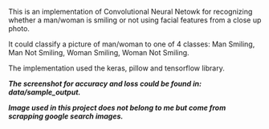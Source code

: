 This is an implementation of Convolutional Neural Netowk for recognizing whether a man/woman is smiling or not using facial features from a close up photo.

It could classify a picture of man/woman to one of 4 classes: Man Smiling, Man Not Smiling, Woman Smiling, Woman Not Smiling.

The implementation used the keras, pillow and tensorflow library.

***The screenshot for accuracy and loss could be found in: data/sample_output.***

***Image used in this project does not belong to me but come from scrapping google search images.***
